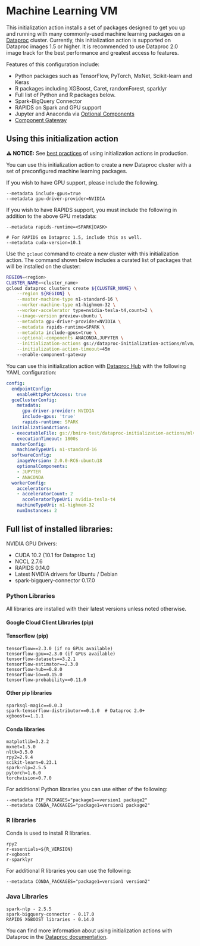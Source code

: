 # Machine Learning VM

This initialization action installs a set of packages designed to get you up and
running with many commonly-used machine learning packages on a
[Dataproc](https://cloud.google.com/dataproc) cluster. Currently, this
initialization action is supported on Dataproc images 1.5 or higher. It is
recommended to use Dataproc 2.0 image track for the best performance and
greatest access to features.

Features of this configuration include:

*   Python packages such as TensorFlow, PyTorch, MxNet, Scikit-learn and Keras
*   R packages including XGBoost, Caret, randomForest, sparklyr
*   Full list of Python and R packages below.
*   Spark-BigQuery Connector
*   RAPIDS on Spark and GPU support
*   Jupyter and Anaconda via
    [Optional Components](https://cloud.google.com/dataproc/docs/concepts/components/overview)
*   [Component Gateway](https://cloud.google.com/dataproc/docs/concepts/accessing/dataproc-gateways)

## Using this initialization action

**:warning: NOTICE:** See
[best practices](/README.md#how-initialization-actions-are-used) of using
initialization actions in production.

You can use this initialization action to create a new Dataproc cluster with a
set of preconfigured machine learning packages.

If you wish to have GPU support, please include the following.

```
--metadata include-gpus=true
--metadata gpu-driver-provider=NVIDIA
```

If you wish to have RAPIDS support, you must include the following in addition
to the above GPU metadata:

```
--metadata rapids-runtime=<SPARK|DASK>

# For RAPIDS on Dataproc 1.5, include this as well.
--metadata cuda-version=10.1
```

Use the `gcloud` command to create a new cluster with this initialization
action. The command shown below includes a curated list of packages that will be
installed on the cluster:

```bash
REGION=<region>
CLUSTER_NAME=<cluster_name>
gcloud dataproc clusters create ${CLUSTER_NAME} \
    --region ${REGION} \
    --master-machine-type n1-standard-16 \
    --worker-machine-type n1-highmem-32 \
    --worker-accelerator type=nvidia-tesla-t4,count=2 \
    --image-version preview-ubuntu \
    --metadata gpu-driver-provider=NVIDIA \
    --metadata rapids-runtime=SPARK \
    --metadata include-gpus=true \
    --optional-components ANACONDA,JUPYTER \
    --initialization-actions gs://dataproc-initialization-actions/mlvm/mlvm.sh \
    --initialization-action-timeout=45m
    --enable-component-gateway
```

You can use this initialization action with
[Dataproc Hub](https://cloud.google.com/dataproc/docs/tutorials/dataproc-hub-admins)
with the following YAML configuration:

```yaml
config:
  endpointConfig:
    enableHttpPortAccess: true
  gceClusterConfig:
    metadata:
      gpu-driver-provider: NVIDIA
      include-gpus: 'true'
      rapids-runtime: SPARK
  initializationActions:
  - executableFile: gs://bmiro-test/dataproc-initialization-actions/mlvm/mlvm.sh
    executionTimeout: 1800s
  masterConfig:
    machineTypeUri: n1-standard-16
  softwareConfig:
    imageVersion: 2.0.0-RC6-ubuntu18
    optionalComponents:
    - JUPYTER
    - ANACONDA
  workerConfig:
    accelerators:
    - acceleratorCount: 2
      acceleratorTypeUri: nvidia-tesla-t4
    machineTypeUri: n1-highmem-32
    numInstances: 2
```

## Full list of installed libraries:

NVIDIA GPU Drivers:

*   CUDA 10.2 (10.1 for Dataproc 1.x)
*   NCCL 2.7.6
*   RAPIDS 0.14.0
*   Latest NVIDIA drivers for Ubuntu / Debian
*   spark-bigquery-connector 0.17.0

### Python Libraries

All libraries are installed with their latest versions unless noted otherwise.

#### Google Cloud Client Libraries (pip)

#### Tensorflow (pip)

```
tensorflow==2.3.0 (if no GPUs available)
tensorflow-gpu==2.3.0 (if GPUs available)
tensorflow-datasets==3.2.1
tensorflow-estimator==2.3.0
tensorflow-hub==0.8.0
tensorflow-io==0.15.0
tensorflow-probability==0.11.0
```

#### Other pip libraries

```
sparksql-magic==0.0.3
spark-tensorflow-distributor==0.1.0  # Dataproc 2.0+
xgboost==1.1.1
```

#### Conda libraries

```
matplotlib=3.2.2
mxnet=1.5.0
nltk=3.5.0
rpy2=2.9.4
scikit-learn=0.23.1
spark-nlp=2.5.5
pytorch=1.6.0
torchvision=0.7.0
```

For additional Python libraries you can use either of the following:

```
--metadata PIP_PACKAGES="package1==version1 package2"
--metadata CONDA_PACKAGES="package1=version1 package2"
```

### R libraries

Conda is used to install R libraries.

```
rpy2
r-essentials=${R_VERSION}
r-xgboost
r-sparklyr
```

For additional R libraries you can use the following:

```
--metadata CONDA_PACKAGES="package1=version1 version2"
```

### Java Libraries

```
spark-nlp - 2.5.5
spark-bigquery-connector - 0.17.0
RAPIDS XGBOOST libraries - 0.14.0
```

You can find more information about using initialization actions with Dataproc
in the [Dataproc documentation](https://cloud.google.com/dataproc/init-actions).
